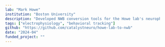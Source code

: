 ```yaml
---
lab: "Mark Howe"
institution: "Boston University"
description: "Developed NWB conversion tools for the Howe lab's neurophysiology datasets studying neural circuits involved in learning and decision-making. The conversion pipeline handles multi-modal data including neural recordings and behavioral measurements during complex behavioral tasks."
tags: ["electrophysiology", "behavioral tracking"]
github: "https://github.com/catalystneuro/howe-lab-to-nwb"
date: "2024-04"
funded_project: ""
---
```

